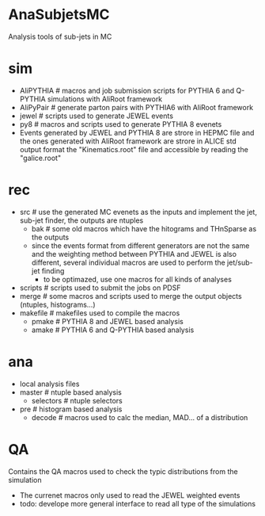 # AnaSubjetsMC
Analysis tools of sub-jets in MC

# sim
- AliPYTHIA # macros and job submission scripts for PYTHIA 6 and Q-PYTHIA simulations with AliRoot framework
- AliPyPair # generate parton pairs with PYTHIA6 with AliRoot framework
- jewel # scripts used to generate JEWEL events
- py8 # macros and scripts used to generate PYTHIA 8 evenets
- Events generated by JEWEL and PYTHIA 8 are strore in HEPMC file and the ones generated with AliRoot framework are strore in ALICE std output format the "Kinematics.root" file and accessible by reading the "galice.root"

# rec
- src # use the generated MC evenets as the inputs and implement the jet, sub-jet finder, the outputs are ntuples
  - bak # some old macros which have the hitograms and THnSparse as the outputs
  - since the events format from different generators are not the same and the weighting method between PYTHIA and JEWEL is also different, several individual macros are used to perform the jet/sub-jet finding
    - to be optimazed, use one macros for all kinds of analyses
- scripts # scripts used to submit the jobs on PDSF
- merge # some macros and scripts used to merge the output objects (ntuples, histograms...)
- makefile # makefiles used to compile the macros
  - pmake # PYTHIA 8 and JEWEL based analysis
  - amake # PYTHIA 6 and Q-PYTHIA based analysis

# ana
- local analysis files
- master # ntuple based analysis
  - selectors # ntuple selectors
- pre # histogram based analysis
  - decode # macros used to calc the median, MAD... of a distribution

# QA
Contains the QA macros used to check the typic distributions from the simulation
- The currenet macros only used to read the JEWEL weighted events
- todo: develope more general interface to read all type of the simulations

